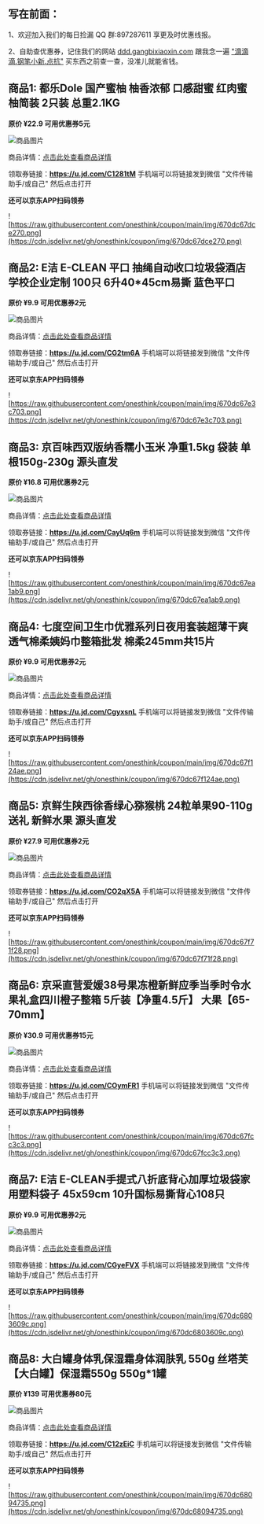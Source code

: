 ## 写在前面：

1、欢迎加入我们的每日捡漏 QQ 群:897287611 享更及时优惠线报。

2、自助查优惠券，记住我们的网站 [ddd.gangbixiaoxin.com](https://ddd.gangbixiaoxin.com) 跟我念一遍 ["滴滴滴.钢笔小新.点抗"](https://ddd.gangbixiaoxin.com) 买东西之前查一查，没准儿就能省钱。

## 商品1: 都乐Dole 国产蜜柚 柚香浓郁 口感甜蜜 红肉蜜柚简装 2只装 总重2.1KG

**原价 ¥22.9 可用优惠券5元**

![商品图片](http://img14.360buyimg.com/n1/jfs/t1/28347/38/19282/113045/63352286Ef7e68b6f/c8841ca7e92c8cc7.jpg)

商品详情：[点击此处查看商品详情](https://union-click.jd.com/jdc?e=1003156031&amp;p=JF8BAdsJK1olXwIHVFhcCEkfBF8IGlsWXAUCVlhaAU8WAl9MRANLAjZbERscSkAJHTRQRA1CCVkdDwtCWhVLHTdNTwcKBENeCVAfUg8bXDVXYyloVUFeET00Cg1hUT9KSSkcKANYOlwWQQBNezR8RBhpNl10FCJZXFxXDxtxazliBGFAICchbD9OAyx8citNOWV2Eio_UiJ1Sj1OewBlPWFbKBcqUEpxYSZgWy1nB29gVT4bazJnYxhrfAxhJG5SIAc6SjxIew1zfCcTOE5hIjkCViNFZRNvbDhpW3BrNykqCThWdBZScix2OkFiVjkqcTh_ChhxZzJiFG1DNyw2fihPYCh8Yg13Kk95FyokWitsY3sKbk8XKDZfAChHXhhRfAxOARkWFnoKUCYZSThBD2M4GmsWXAYFXVhaDkISM18IG2tUMwYCUFpeDksWM244G10WVA4GU19dAU8UB18IE1wliqu6gdTs3cOu1_GAzOKyiI--gMDVOHsnAF8IGloXXQIFVVxdOHsXAF8LKwV7XFUEXF0IXUl5X2wAWBhQG0JsVl1UCksUBGc4GVoUXwQyZG4CUhRvcRIAXAdQPm8AEigPWAlFcWZ9HgF7X01LHwQlUz9IQBNjQC1VIQJWZF5t)

领取券链接：**https://u.jd.com/C1281tM** 手机端可以将链接发到微信 "文件传输助手/或自己" 然后点击打开

**还可以京东APP扫码领券**

![https://raw.githubusercontent.com/onesthink/coupon/main/img/670dc67dce270.png](https://cdn.jsdelivr.net/gh/onesthink/coupon/img/670dc67dce270.png)

## 商品2: E洁  E-CLEAN 平口 抽绳自动收口垃圾袋酒店学校企业定制 100只 6升40*45cm易撕 蓝色平口

**原价 ¥9.9 可用优惠券2元**

![商品图片](http://img14.360buyimg.com/n1/jfs/t1/221364/15/44675/87144/67076b71Fb6ce77b8/b3772e4bb3d7c697.jpg)

商品详情：[点击此处查看商品详情](https://union-click.jd.com/jdc?e=1003156031&amp;p=JF8BAd0JK1olXwIHVV5ZCk0VC18IGlsVVQEAVlpeAUgSAl9MRANLAjZbERscSkAJHTRQRA1CCVkdDwtCWhVLHTdNTwcKBENeCVAfUg8bXShpaC18Kl1yVRhUDRhrRitpEy5GXXAEOlweTRlQXjh0Qw5yK3BFMRwHUFxXDxtxazliPk9cIAEhbjxOAy1_citNOWJQEioVUhh1Sj1Obz5mK2FbIBcrakpEYSZgWztNB2ZgHTYbfzJzagwJaAxhJG5SID0-VD9IdwhzfCcTOE5hIjkCViNFZRNbbDhuAXFrIy4qUSseYG14cixmIRIBIz4VfCh0Zw8NbANhP3JhBlg9VzxgdB1rXC98B2F1DRcBf0lrYRRoD1lgSQR3ZCgaAUt1fwwAeBxvJVlhIFo6CiweWg8EF2sUbQUDVFlUDkwRCmo4K1sVbUdsVFdeAEMRBGg4GmsVWwULXFpaCUsUB20IK1sdWjbV-eaIgvrCi9bchdPC5KHX3eKJlsMnM18LK1sUXAQCUFlcCksnM28LK1glA2gDB14KAEhFBwFUGFNWHkdSDjBeAU0eC28BH2sXXAcAVm5tOBVQYhx-cixOLQdEXVsOdA5TYmd9SFtjW2gAFxsPTxZAfzddfC1jGmNADgZtCHs)

领取券链接：**https://u.jd.com/CG2tm6A** 手机端可以将链接发到微信 "文件传输助手/或自己" 然后点击打开

**还可以京东APP扫码领券**

![https://raw.githubusercontent.com/onesthink/coupon/main/img/670dc67e3c703.png](https://cdn.jsdelivr.net/gh/onesthink/coupon/img/670dc67e3c703.png)

## 商品3: 京百味西双版纳香糯小玉米 净重1.5kg 袋装 单根150g-230g 源头直发

**原价 ¥16.8 可用优惠券2元**

![商品图片](http://img14.360buyimg.com/n1/jfs/t1/110202/29/52573/83288/66e3eb0fF975030f4/fd3b264282586291.jpg)

商品详情：[点击此处查看商品详情](https://union-click.jd.com/jdc?e=1003156031&amp;p=JF8BAZ4JK1olXDYCVV9dCEoWA2wAGl4lGVlaCgFtUQ5SQi0DBUVOBVlUAwoCFxBCHD1WR0VNGFJeSwcYVBYZQTVMFy8RLVtLBwoAU0tUdG5AYg5QPwEEHFcicSUVYh9IHylMJUNVAVhUXBdSBREfW1dhJHZnIz0-TD9-dwxxeDxVJXNmNDwECUl3cWZreQFpGXFZLD0_QUpcdQ0BfD9hIQR2Jlc4ahJoXxlqYz1uPmVcI1wHaz90aCt_fyxICH9DFSpfVSB1ZwdUYyJhP3JLIwEqVxl0dwxzTGthX3R7LyMFcStSU2hJfjIQImdBLzUtBEcnAl8LGlsSVAAFUldYOHsXA19edVsUXAcCVVdeAUsnAl8IHVgcVQIFVV5aCE0RM28AHGvC8L7X3u-IgPLDneffovzA1LrWytZtOHsUM28JGlkVWQEDVl5tOEsUM2w4RTUUDgABVFpaXyVLAGdLWBkXGmgAV1dUCEsVAF8KGloXXzYyZCpZeBZeUDtVQFtWKgdKLQsYakwRS2Z3YjUXPHZCUCwEcA5AVmkBTwdQW3gyVG4)

领取券链接：**https://u.jd.com/CayUq6m** 手机端可以将链接发到微信 "文件传输助手/或自己" 然后点击打开

**还可以京东APP扫码领券**

![https://raw.githubusercontent.com/onesthink/coupon/main/img/670dc67ea1ab9.png](https://cdn.jsdelivr.net/gh/onesthink/coupon/img/670dc67ea1ab9.png)

## 商品4: 七度空间卫生巾优雅系列日夜用套装超薄干爽透气棉柔姨妈巾整箱批发 棉柔245mm共15片

**原价 ¥9.9 可用优惠券2元**

![商品图片](http://img14.360buyimg.com/n1/jfs/t1/88747/5/53388/106662/670ce6fcF9346a995/1f1c33b77a6797de.jpg)

商品详情：[点击此处查看商品详情](https://union-click.jd.com/jdc?e=1003156031&amp;p=JF8BAa0JK1olXwQAVVpYDUkWC18IGloWWAYDUF1eDU4SBV9MRANLAjZbERscSkAJHTRQRA1CCVkdDwtCWhVLHTdNTwcKBENeCVAfUg8bfDxzXyRcBlRRAxobaklUcxtsTQlAVFVAOlw2YThESyxsch5mAF0LLAQjUVxXDxtxaz5iBHFFIDc5azxOdC9_cglNOWJ2Ej0vVTx1Sg9OeBBlOGFbIBcqUEpyYW58WztdAHFgHQwbaDJ3YxtBGwxhJG5lLT0-Szx-awtzfSdrCllXPykETgJhZhNQbDh2HHF7KA4pUUtSdzV8D1lgbUZ-KT4ZTC11Yy1uRwZNJHFbVic6CSsbD18JK1gUXQELUllbAU4nM28IKxp7XQcHV19eD0wnAl8IHVgcVQIFVV5VAU4QM28AHGvC8L7X3u-IgPLDneffovzA1LrWytZtOHsUM28JGlkVWQEDVl5tOEsUM2w4RTUUDgEFVVddACVLAGdLWB9cGWgCXV5YDUoSB18KGloXXzYyZCEOcw9oSjRaSAxRG2QAFy4pbB1FVmZbWTUXNm9xBxYebCJScDJTEiNPI18yVG4)

领取券链接：**https://u.jd.com/CgyxsnL** 手机端可以将链接发到微信 "文件传输助手/或自己" 然后点击打开

**还可以京东APP扫码领券**

![https://raw.githubusercontent.com/onesthink/coupon/main/img/670dc67f124ae.png](https://cdn.jsdelivr.net/gh/onesthink/coupon/img/670dc67f124ae.png)

## 商品5: 京鲜生陕西徐香绿心猕猴桃 24粒单果90-110g 送礼 新鲜水果 源头直发

**原价 ¥27.9 可用优惠券2元**

![商品图片](http://img14.360buyimg.com/n1/jfs/t1/187730/18/36635/132768/65029a29Fa659e1ff/f22056a877ddb6f5.jpg)

商品详情：[点击此处查看商品详情](https://union-click.jd.com/jdc?e=1003156031&amp;p=JF8BAZ4JK1olXDYCVV9cD0wVA2kPElklGVlaCgFtUQ5SQi0DBUVOBVlUAwoCFxBCHD1WR0VNGFJeSwcYVBYZQTVMF1l2OwRCNTgbdi8ecTJzGj9GIHFVIAsvfiUVUShpeC9-GVFiL1w4Yypndm4fW1dhJHZnIy0iVj9Idwt8QltQJXNmNDwECUl3cWZreQFpGXFZLD0_QUpcdQ0BfD9hIQR2Jlc4ahJoXxlqYz1uPmVcI1wHaz90aCt_fyxICH9DFSpfVSB1ZwdUYyJhP3JLIwEqVxl0dwxzTGtyGXN8Awk9Yy5_fS5fWABiP1JAUxcLBEcnAl8LGlsSVAAFUldYOHsXA19edVsUXAcHU1deD04nAl8IHVgcVQIFVV1eC0gfM28AHGvC8L7X3u-IgPLDneffovzA1LrWytZtOHsUM28JGlkVWQEDVl5tOEsUM2w4RTUUDg4CUl0NACVLAGdLWB1XXWgAV1hUDEMeBV8KGloXXzYyZFw-bklXYglOZT8cL1t5VToOdTxAdzp6bTUXD0FjNyo2TBx3eG1tcDplKAcyVG4)

领取券链接：**https://u.jd.com/CO2qX5A** 手机端可以将链接发到微信 "文件传输助手/或自己" 然后点击打开

**还可以京东APP扫码领券**

![https://raw.githubusercontent.com/onesthink/coupon/main/img/670dc67f71f28.png](https://cdn.jsdelivr.net/gh/onesthink/coupon/img/670dc67f71f28.png)

## 商品6: 京采直营爱媛38号果冻橙新鲜应季当季时令水果礼盒四川橙子整箱 5斤装【净重4.5斤】 大果【65-70mm】

**原价 ¥30.9 可用优惠券15元**

![商品图片](http://img14.360buyimg.com/n1/jfs/t1/107534/25/49105/125364/67061be9Fa2796a02/6754087e21aa7d29.png)

商品详情：[点击此处查看商品详情](https://union-click.jd.com/jdc?e=1003156031&amp;p=JF8BAd0JK1olXwIHVVZbDUkeAV8IGlsVWgEGUlheDkwQA19MRANLAjZbERscSkAJHTRQRA1CCVkdDwtCWhVLHTdNTwcKBENeCVAfUg8bCjhwaF8TLll2PFs8Xk8TVhddfCFjGWFZOlwHVTRAfRANYQMUDXlEKSYcQVxXDxtxazliPnlcIycPbDxOeDF_GS9NOWJQEj0_VT11Sg9ObBBmJGFYKBc9ekp0YW5oWzh3B1VgVS4bf0lwcAwJcAxhJG5SIwddTT9-WT9zfCcTOE5hIjkCViNFZRNtYj9HWmYAMDspbDsQYydscixMKRIBIz5fdzhuYBRIewNiK392Jxw9VzhgYCdrXC9sC2R1Jz0ef0lvZRRoD1lgSQR3ZCcKVhUeAAdyeyxNJAREM15HfgBNBTkEF2sUbQUDVFlUDkwRCmo4K1sVbUdsVFxVD0weAWg4GmsVWwULXFpaCUgSBGgNK1sdWjbV-eaIgvrCi9bchdPC5KHX3eKJlsMnM18LK1sUXAQCUFlcCksnM28LK1glA2gDB1lYAUsUBwFUGFNWHk5dFDBdAUsTAW8IGWsXXAcAVm5tOEJAexwMHShKKW4HNQhZDB5vVghybR9yBmgADgMiXzVoBhVQGgtqG3t6FRdtCHs)

领取券链接：**https://u.jd.com/COymFR1** 手机端可以将链接发到微信 "文件传输助手/或自己" 然后点击打开

**还可以京东APP扫码领券**

![https://raw.githubusercontent.com/onesthink/coupon/main/img/670dc67fcc3c3.png](https://cdn.jsdelivr.net/gh/onesthink/coupon/img/670dc67fcc3c3.png)

## 商品7: E洁  E-CLEAN手提式八折底背心加厚垃圾袋家用塑料袋子 45x59cm 10升国标易撕背心108只

**原价 ¥9.9 可用优惠券2元**

![商品图片](http://img14.360buyimg.com/n1/jfs/t1/240027/12/19065/79565/66fa3c0bFd5c66f95/bb9c9265cbe760b9.jpg)

商品详情：[点击此处查看商品详情](https://union-click.jd.com/jdc?e=1003156031&amp;p=JF8BAd0JK1olXwIHVV5ZCk0VC18IGlsVVA8HXVpUAEMUBV9MRANLAjZbERscSkAJHTRQRA1CCVkdDwtCWhVLHTdNTwcKBENeCVAfUg8bRBNrWitLWHsCUlxdYDRkYmZ-Yj9cOwNROlxbCiBrejpsTQtPXH5cNTcGfFxXDxtxazliPgZeIzcLbjJkSjB8GQlNOWJQEioVUhh1Sj1Obz5mK2FbIBcrakpEYSZgWztNB2ZgHTYbfzJzagwJaAxhJG5SID0-VD9IdwhzfCcTOE5hIjkCViNFZRNbbDhuAXFrIy4qUSseYG14cixmIRIBIz4VfCh0Zw8NbANhP3JhBlg9VzxgdB1rXC98B2F1DRcBf0lrYRRoD1lgSQR3ZAgvX05LfCgPeSRrOU1CMi4DezFJAg8EF2sUbQUDVFlUDkwRCmo4K1sVbUdsVFdeAEMRBGg4GmsVWwULXFpaCUgTC2wLK1sdWjbV-eaIgvrCi9bchdPC5KHX3eKJlsMnM18LK1sUXAQCUFlcCksnM28LK1glA2gDB1ZdC09AAwFUGFNWHk1eAjBfC00SAm0IHGsXXAcAVm5tOAxrYC54RV5oXQAAVDYieyoedRZsUj0QDmgAUlw2dDJCZzlYQVptA2drDyptCHs)

领取券链接：**https://u.jd.com/CGyeFVX** 手机端可以将链接发到微信 "文件传输助手/或自己" 然后点击打开

**还可以京东APP扫码领券**

![https://raw.githubusercontent.com/onesthink/coupon/main/img/670dc6803609c.png](https://cdn.jsdelivr.net/gh/onesthink/coupon/img/670dc6803609c.png)

## 商品8: 大白罐身体乳保湿霜身体润肤乳 550g 丝塔芙【大白罐】保湿霜550g 550g*1罐

**原价 ¥139 可用优惠券80元**

![商品图片](http://img14.360buyimg.com/n1/jfs/t1/187946/1/47610/88044/66ece7cdF42874d0d/a4ac925038576d5e.jpg)

商品详情：[点击此处查看商品详情](https://union-click.jd.com/jdc?e=1003156031&amp;p=JF8BAdsJK1olXwIHVF1bDEweBV8IGlsVWwIBXFlUDUwRCl9MRANLAjZbERscSkAJHTRQRA1CCVkdDwtCWhVLHTdNTwcKBENeCVAfUg8bAAdxcxt-KQ8GCDk1cigUAAhPZ193KX5WOlwOVyh_Zy57ejxdHVpmDwYKD1xXDxtxazliPn1BIFwHbzJkdDF_RA1NOWVEEj4VVT11ShdObT5lDmFYIBc-akp3YW5oWyxnB2JgVS4bfjlodAxBUgxhJG5SIC0-TD8VUQtzfCcTOE5hIjkCViNFZRB_ewJiHHEALDokeyhUdAZ8ci8UKQBiVgMufzhgRxtqcwh1B3oFNAEpbjJlYCh8cgFzKXV5EykCWi1sY3sKbk8XKDZnDQgdakxMSA1DASh2XkF-I1ovai9nD2M4GmsWXAYFXVhaDkISM18IG2tUMwYLVV1UDUsRM244G10WVA4GU19eAUoRA18IE1wliqu6gdTs3cOu1_GAzOKyiI--gMDVOHsnAF8IGloXXQIFVVxdOHsXAF8LKwV7XFUKVF5eChh5X2wAWBkVDQRsVl1bDkIRB2Y4GVoUXwQyZG5eYDJ_QwR8El9JOm54N11ebwxrBw18Yw97X1VdNzY5STh2ZCdIRz9OBVEFZF5t)

领取券链接：**https://u.jd.com/C12zEiC** 手机端可以将链接发到微信 "文件传输助手/或自己" 然后点击打开

**还可以京东APP扫码领券**

![https://raw.githubusercontent.com/onesthink/coupon/main/img/670dc68094735.png](https://cdn.jsdelivr.net/gh/onesthink/coupon/img/670dc68094735.png)

